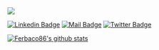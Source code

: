 <img src="https://user-images.githubusercontent.com/52765379/89498492-5504e980-d78c-11ea-9623-20d7b87314a6.gif">

[![Linkedin Badge](https://img.shields.io/badge/-fernando_bahamondes_correa-blue?style=flat-square&logo=Linkedin&logoColor=white&link=https://www.linkedin.com/in/fernando-bahamondes-correa/)](https://www.linkedin.com/in/fernando-bahamondes-correa/)
[![Mail Badge](https://img.shields.io/badge/-contact@fernando\-\-bc.com-c14438?style=flat-square&logo=Email&logoColor=white&link=mailto:contact@fernando\-\-bc.com)](mailto:contact@fernando\-\-bc.com) [![Twitter Badge](https://img.shields.io/badge/-@ferbac0-1ca0f1?style=flat-square&labelColor=1ca0f1&logo=twitter&logoColor=white&link=https://twitter.com/ferbac0)](https://twitter.com/ferbac0)

[![Ferbaco86's github stats](https://github-readme-stats.vercel.app/api?username=ferbaco86)](https://github.com/ferbaco86/)



<!--
**ferbaco86/ferbaco86** is a ✨ _special_ ✨ repository because its `README.md` (this file) appears on your GitHub profile.

Here are some ideas to get you started:

- 🔭 I’m currently working on ...
- 🌱 I’m currently learning ...
- 👯 I’m looking to collaborate on ...
- 🤔 I’m looking for help with ...
- 💬 Ask me about ...
- 📫 How to reach me: ...
- 😄 Pronouns: ...
- ⚡ Fun fact: ...
-->

